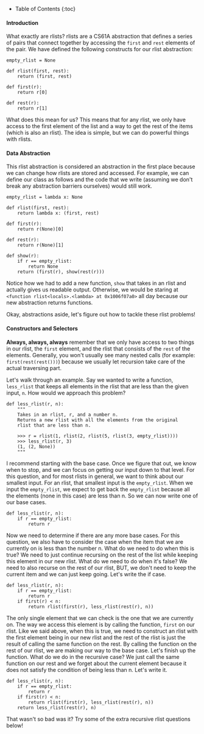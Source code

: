 * Table of Contents
{:toc}

#### Introduction

What exactly are rlists? rlists are a CS61A abstraction that defines a series of pairs that connect together by accessing the `first` and `rest` elements of the pair. We have defined the following constructs for our rlist abstraction:

    empty_rlist = None

    def rlist(first, rest):
        return (first, rest)

    def first(r):
        return r[0]

    def rest(r):
        return r[1]

What does this mean for us? This means that for any rlist, we only have access to the first element of the list and a way to get the rest of the items (which is also an rlist). The idea is simple, but we can do powerful things with rlists.

#### Data Abstraction

This rlist abstraction is considered an abstraction in the first place because we can change how rlists are stored and accessed. For example, we can define our class as follows and the code that we write (assuming we don't break any abstraction barriers ourselves) would still work.

    empty_rlist = lambda x: None

    def rlist(first, rest):
        return lambda x: (first, rest)

    def first(r):
        return r(None)[0]

    def rest(r):
        return r(None)[1]

    def show(r):
        if r == empty_rlist:
            return None
        return (first(r), show(rest(r)))

Notice how we had to add a new function, `show` that takes in an rlist and actually gives us readable output. Otherwise, we would be staring at `<function rlist<locals>.<lambda> at 0x1006f07a0>` all day because our new abstraction returns functions.

Okay, abstractions aside, let's figure out how to tackle these rlist problems!

#### Constructors and Selectors

__Always, always, always__ remember that we only have access to two things in our rlist, the `first` element, and the rlist that consists of the `rest` of the elements. Generally, you won't usually see many nested calls (for example: `first(rest(rest()))`) because we usually let recursion take care of the actual traversing part.

Let's walk through an example. Say we wanted to write a function, `less_rlist` that keeps all elements in the rlist that are less than the given input, `n`. How would we approach this problem?

    def less_rlist(r, n):
        """
        Takes in an rlist, r, and a number n.
        Returns a new rlist with all the elements from the original
        rlist that are less than n.

        >>> r = rlist(1, rlist(2, rlist(5, rlist(3, empty_rlist))))
        >>> less_rlist(r, 3)
        (1, (2, None))
        """

I recommend starting with the base case. Once we figure that out, we know when to stop, and we can focus on getting our input down to that level. For this question, and for most rlists in general, we want to think about our smallest input. For an rlist, that smallest input is the `empty_rlist`. When we input the `empty_rlist`, we expect to get back the `empty_rlist` because all the elements (none in this case) are less than n. So we can now write one of our base cases.

    def less_rlist(r, n):
        if r == empty_rlist:
            return r

Now we need to determine if there are any more base cases. For this question, we also have to consider the case when the item that we are currently on is less than the number n. What do we need to do when this is true? We need to just continue recursing on the rest of the list while keeping this element in our new rlist. What do we need to do when it's false? We need to also recurse on the rest of our rlist, BUT, we don't need to keep the current item and we can just keep going. Let's write the if case.

    def less_rlist(r, n):
        if r == empty_rlist:
            return r
        if first(r) < n:
            return rlist(first(r), less_rlist(rest(r), n))

The only single element that we can check is the one that we are currently on. The way we access this element is by calling the function, `first` on our rlist. Like we said above, when this is true, we need to construct an rlist with the first element being in our new rlist and the rest of the rlist is just the result of calling the same function on the rest. By calling the function on the rest of our rlist, we are making our way to the base case. Let's finish up the function. What do we do in the recursive case? We just call the same function on our rest and we forget about the current element because it does not satisfy the condition of being less than n. Let's write it.

    def less_rlist(r, n):
        if r == empty_rlist:
            return r
        if first(r) < n:
            return rlist(first(r), less_rlist(rest(r), n))
        return less_rlist(rest(r), n)

That wasn't so bad was it? Try some of the extra recursive rlist questions below!
